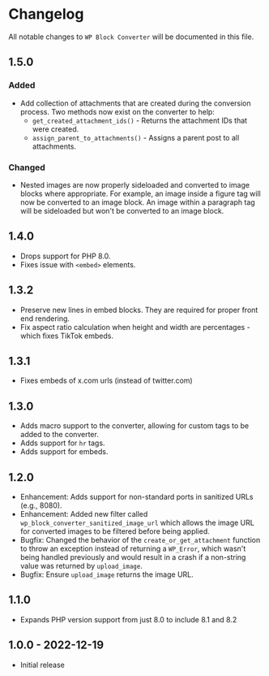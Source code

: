 
# Changelog

All notable changes to `WP Block Converter` will be documented in this file.

## 1.5.0

### Added

- Add collection of attachments that are created during the conversion process.
  Two methods now exist on the converter to help:
  - `get_created_attachment_ids()` - Returns the attachment IDs that were created.
  - `assign_parent_to_attachments()` - Assigns a parent post to all attachments.

### Changed

- Nested images are now properly sideloaded and converted to image blocks where
  appropriate. For example, an image inside a figure tag will now be converted
  to an image block. An image within a paragraph tag will be sideloaded but
  won't be converted to an image block.

## 1.4.0

- Drops support for PHP 8.0.
- Fixes issue with `<embed>` elements.

## 1.3.2

- Preserve new lines in embed blocks. They are required for proper front end rendering.
- Fix aspect ratio calculation when height and width are percentages - which fixes TikTok embeds.

## 1.3.1

- Fixes embeds of x.com urls (instead of twitter.com)

## 1.3.0

- Adds macro support to the converter, allowing for custom tags to be added to the
  converter.
- Adds support for `hr` tags.
- Adds support for embeds.

## 1.2.0

- Enhancement: Adds support for non-standard ports in sanitized URLs (e.g.,
  8080).
- Enhancement: Added new filter called `wp_block_converter_sanitized_image_url`
  which allows the image URL for converted images to be filtered before being
  applied.
- Bugfix: Changed the behavior of the `create_or_get_attachment` function to
  throw an exception instead of returning a `WP_Error`, which wasn't being
  handled previously and would result in a crash if a non-string value was
  returned by `upload_image`.
- Bugfix: Ensure `upload_image` returns the image URL.

## 1.1.0

- Expands PHP version support from just 8.0 to include 8.1 and 8.2

## 1.0.0 - 2022-12-19

- Initial release
